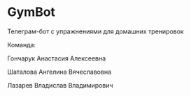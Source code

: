 # GymBot
Телеграм-бот с упражнениями для домашних тренировок

Команда:

Гончарук Анастасия Алексеевна

Шаталова Ангелина Вячеславовна

Лазарев Владислав Владимирович

